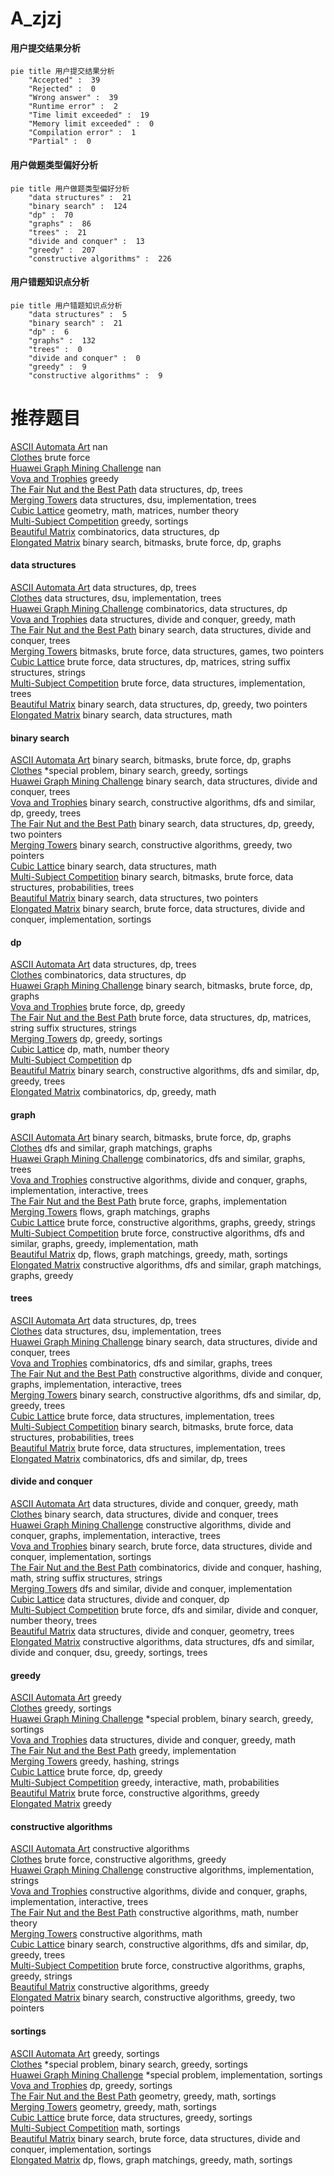 # A_zjzj
<!-- tabs:start -->
#### **用户提交结果分析**

```mermaid
pie title 用户提交结果分析
    "Accepted" :  39
    "Rejected" :  0
    "Wrong answer" :  39
    "Runtime error" :  2
    "Time limit exceeded" :  19
    "Memory limit exceeded" :  0
    "Compilation error" :  1
    "Partial" :  0
```
#### **用户做题类型偏好分析**

```mermaid
pie title 用户做题类型偏好分析
    "data structures" :  21
    "binary search" :  124
    "dp" :  70
    "graphs" :  86
    "trees" :  21
    "divide and conquer" :  13
    "greedy" :  207
    "constructive algorithms" :  226
```
#### **用户错题知识点分析**

```mermaid
pie title 用户错题知识点分析
    "data structures" :  5
    "binary search" :  21
    "dp" :  6
    "graphs" :  132
    "trees" :  0
    "divide and conquer" :  0
    "greedy" :  9
    "constructive algorithms" :  9
```
<!-- tabs:end -->
# 推荐题目
[ASCII Automata Art](http://codeforces.com/problemset/problem/1510/A)		nan		  
[Clothes](http://codeforces.com/problemset/problem/102/A)		brute force		  
[Huawei Graph Mining Challenge](https://codeforces.com/contest/1378/problem/A2)		nan		  
[Vova and Trophies](http://codeforces.com/problemset/problem/1082/B)		greedy		  
[The Fair Nut and the Best Path](http://codeforces.com/problemset/problem/1083/A)		data structures,
                        dp,
                        trees		  
[Merging Towers](http://codeforces.com/problemset/problem/1380/E)		data structures,
                        dsu,
                        implementation,
                        trees		  
[Cubic Lattice](http://codeforces.com/problemset/problem/1375/I)		geometry,
                        math,
                        matrices,
                        number theory		  
[Multi-Subject Competition](http://codeforces.com/problemset/problem/1082/C)		greedy,
                        sortings		  
[Beautiful Matrix](https://codeforces.com/contest/1086/problem/E)		combinatorics,
                        data structures,
                        dp		  
[Elongated Matrix](http://codeforces.com/problemset/problem/1102/F)		binary search,
                        bitmasks,
                        brute force,
                        dp,
                        graphs		  
<!-- tabs:start -->
#### **data structures**
[ASCII Automata Art](http://codeforces.com/problemset/problem/1083/A)		data structures,
                        dp,
                        trees		  
[Clothes](http://codeforces.com/problemset/problem/1380/E)		data structures,
                        dsu,
                        implementation,
                        trees		  
[Huawei Graph Mining Challenge](https://codeforces.com/contest/1086/problem/E)		combinatorics,
                        data structures,
                        dp		  
[Vova and Trophies](http://codeforces.com/problemset/problem/1100/F)		data structures,
                        divide and conquer,
                        greedy,
                        math		  
[The Fair Nut and the Best Path](http://codeforces.com/problemset/problem/150/E)		binary search,
                        data structures,
                        divide and conquer,
                        trees		  
[Merging Towers](http://codeforces.com/problemset/problem/1511/G)		bitmasks,
                        brute force,
                        data structures,
                        games,
                        two pointers		  
[Cubic Lattice](http://codeforces.com/problemset/problem/1511/F)		brute force,
                        data structures,
                        dp,
                        matrices,
                        string suffix structures,
                        strings		  
[Multi-Subject Competition](http://codeforces.com/problemset/problem/1511/C)		brute force,
                        data structures,
                        implementation,
                        trees		  
[Beautiful Matrix](http://codeforces.com/problemset/problem/1492/C)		binary search,
                        data structures,
                        dp,
                        greedy,
                        two pointers		  
[Elongated Matrix](http://codeforces.com/problemset/problem/1490/G)		binary search,
                        data structures,
                        math		  
#### **binary search**
[ASCII Automata Art](http://codeforces.com/problemset/problem/1102/F)		binary search,
                        bitmasks,
                        brute force,
                        dp,
                        graphs		  
[Clothes](http://codeforces.com/problemset/problem/1297/D)		*special problem,
                        binary search,
                        greedy,
                        sortings		  
[Huawei Graph Mining Challenge](http://codeforces.com/problemset/problem/150/E)		binary search,
                        data structures,
                        divide and conquer,
                        trees		  
[Vova and Trophies](http://codeforces.com/problemset/problem/1442/E)		binary search,
                        constructive algorithms,
                        dfs and similar,
                        dp,
                        greedy,
                        trees		  
[The Fair Nut and the Best Path](http://codeforces.com/problemset/problem/1492/C)		binary search,
                        data structures,
                        dp,
                        greedy,
                        two pointers		  
[Merging Towers](http://codeforces.com/problemset/problem/1463/D)		binary search,
                        constructive algorithms,
                        greedy,
                        two pointers		  
[Cubic Lattice](http://codeforces.com/problemset/problem/1490/G)		binary search,
                        data structures,
                        math		  
[Multi-Subject Competition](http://codeforces.com/problemset/problem/1479/D)		binary search,
                        bitmasks,
                        brute force,
                        data structures,
                        probabilities,
                        trees		  
[Beautiful Matrix](http://codeforces.com/problemset/problem/1436/E)		binary search,
                        data structures,
                        two pointers		  
[Elongated Matrix](http://codeforces.com/problemset/problem/1461/D)		binary search,
                        brute force,
                        data structures,
                        divide and conquer,
                        implementation,
                        sortings		  
#### **dp**
[ASCII Automata Art](http://codeforces.com/problemset/problem/1083/A)		data structures,
                        dp,
                        trees		  
[Clothes](https://codeforces.com/contest/1086/problem/E)		combinatorics,
                        data structures,
                        dp		  
[Huawei Graph Mining Challenge](http://codeforces.com/problemset/problem/1102/F)		binary search,
                        bitmasks,
                        brute force,
                        dp,
                        graphs		  
[Vova and Trophies](http://codeforces.com/problemset/problem/1260/E)		brute force,
                        dp,
                        greedy		  
[The Fair Nut and the Best Path](http://codeforces.com/problemset/problem/1511/F)		brute force,
                        data structures,
                        dp,
                        matrices,
                        string suffix structures,
                        strings		  
[Merging Towers](http://codeforces.com/problemset/problem/1355/B)		dp,
                        greedy,
                        sortings		  
[Cubic Lattice](http://codeforces.com/problemset/problem/1510/D)		dp,
                        math,
                        number theory		  
[Multi-Subject Competition](http://codeforces.com/problemset/problem/1510/H)		dp		  
[Beautiful Matrix](http://codeforces.com/problemset/problem/1442/E)		binary search,
                        constructive algorithms,
                        dfs and similar,
                        dp,
                        greedy,
                        trees		  
[Elongated Matrix](http://codeforces.com/problemset/problem/1511/E)		combinatorics,
                        dp,
                        greedy,
                        math		  
#### **graph**
[ASCII Automata Art](http://codeforces.com/problemset/problem/1102/F)		binary search,
                        bitmasks,
                        brute force,
                        dp,
                        graphs		  
[Clothes](http://codeforces.com/problemset/problem/1510/C)		dfs and similar,
                        graph matchings,
                        graphs		  
[Huawei Graph Mining Challenge](http://codeforces.com/problemset/problem/1454/E)		combinatorics,
                        dfs and similar,
                        graphs,
                        trees		  
[Vova and Trophies](http://codeforces.com/problemset/problem/1174/F)		constructive algorithms,
                        divide and conquer,
                        graphs,
                        implementation,
                        interactive,
                        trees		  
[The Fair Nut and the Best Path](http://codeforces.com/problemset/problem/1510/K)		brute force,
                        graphs,
                        implementation		  
[Merging Towers](http://codeforces.com/problemset/problem/1510/B)		flows,
                        graph matchings,
                        graphs		  
[Cubic Lattice](http://codeforces.com/problemset/problem/1511/D)		brute force,
                        constructive algorithms,
                        graphs,
                        greedy,
                        strings		  
[Multi-Subject Competition](http://codeforces.com/problemset/problem/1487/C)		brute force,
                        constructive algorithms,
                        dfs and similar,
                        graphs,
                        greedy,
                        implementation,
                        math		  
[Beautiful Matrix](http://codeforces.com/problemset/problem/1437/C)		dp,
                        flows,
                        graph matchings,
                        greedy,
                        math,
                        sortings		  
[Elongated Matrix](http://codeforces.com/problemset/problem/1470/D)		constructive algorithms,
                        dfs and similar,
                        graph matchings,
                        graphs,
                        greedy		  
#### **trees**
[ASCII Automata Art](http://codeforces.com/problemset/problem/1083/A)		data structures,
                        dp,
                        trees		  
[Clothes](http://codeforces.com/problemset/problem/1380/E)		data structures,
                        dsu,
                        implementation,
                        trees		  
[Huawei Graph Mining Challenge](http://codeforces.com/problemset/problem/150/E)		binary search,
                        data structures,
                        divide and conquer,
                        trees		  
[Vova and Trophies](http://codeforces.com/problemset/problem/1454/E)		combinatorics,
                        dfs and similar,
                        graphs,
                        trees		  
[The Fair Nut and the Best Path](http://codeforces.com/problemset/problem/1174/F)		constructive algorithms,
                        divide and conquer,
                        graphs,
                        implementation,
                        interactive,
                        trees		  
[Merging Towers](http://codeforces.com/problemset/problem/1442/E)		binary search,
                        constructive algorithms,
                        dfs and similar,
                        dp,
                        greedy,
                        trees		  
[Cubic Lattice](http://codeforces.com/problemset/problem/1511/C)		brute force,
                        data structures,
                        implementation,
                        trees		  
[Multi-Subject Competition](http://codeforces.com/problemset/problem/1479/D)		binary search,
                        bitmasks,
                        brute force,
                        data structures,
                        probabilities,
                        trees		  
[Beautiful Matrix](http://codeforces.com/problemset/problem/1511/C)		brute force,
                        data structures,
                        implementation,
                        trees		  
[Elongated Matrix](http://codeforces.com/problemset/problem/1499/F)		combinatorics,
                        dfs and similar,
                        dp,
                        trees		  
#### **divide and conquer**
[ASCII Automata Art](http://codeforces.com/problemset/problem/1100/F)		data structures,
                        divide and conquer,
                        greedy,
                        math		  
[Clothes](http://codeforces.com/problemset/problem/150/E)		binary search,
                        data structures,
                        divide and conquer,
                        trees		  
[Huawei Graph Mining Challenge](http://codeforces.com/problemset/problem/1174/F)		constructive algorithms,
                        divide and conquer,
                        graphs,
                        implementation,
                        interactive,
                        trees		  
[Vova and Trophies](http://codeforces.com/problemset/problem/1461/D)		binary search,
                        brute force,
                        data structures,
                        divide and conquer,
                        implementation,
                        sortings		  
[The Fair Nut and the Best Path](http://codeforces.com/problemset/problem/1466/G)		combinatorics,
                        divide and conquer,
                        hashing,
                        math,
                        string suffix structures,
                        strings		  
[Merging Towers](http://codeforces.com/problemset/problem/1490/D)		dfs and similar,
                        divide and conquer,
                        implementation		  
[Cubic Lattice](https://codeforces.com/contest/1483/problem/C)		data structures,
                        divide and conquer,
                        dp		  
[Multi-Subject Competition](http://codeforces.com/problemset/problem/1491/E)		brute force,
                        dfs and similar,
                        divide and conquer,
                        number theory,
                        trees		  
[Beautiful Matrix](http://codeforces.com/problemset/problem/1303/G)		data structures,
                        divide and conquer,
                        geometry,
                        trees		  
[Elongated Matrix](http://codeforces.com/problemset/problem/1494/D)		constructive algorithms,
                        data structures,
                        dfs and similar,
                        divide and conquer,
                        dsu,
                        greedy,
                        sortings,
                        trees		  
#### **greedy**
[ASCII Automata Art](http://codeforces.com/problemset/problem/1082/B)		greedy		  
[Clothes](http://codeforces.com/problemset/problem/1082/C)		greedy,
                        sortings		  
[Huawei Graph Mining Challenge](http://codeforces.com/problemset/problem/1297/D)		*special problem,
                        binary search,
                        greedy,
                        sortings		  
[Vova and Trophies](http://codeforces.com/problemset/problem/1100/F)		data structures,
                        divide and conquer,
                        greedy,
                        math		  
[The Fair Nut and the Best Path](http://codeforces.com/problemset/problem/145/A)		greedy,
                        implementation		  
[Merging Towers](https://codeforces.com/contest/1138/problem/D)		greedy,
                        hashing,
                        strings		  
[Cubic Lattice](http://codeforces.com/problemset/problem/1260/E)		brute force,
                        dp,
                        greedy		  
[Multi-Subject Competition](http://codeforces.com/problemset/problem/1510/I)		greedy,
                        interactive,
                        math,
                        probabilities		  
[Beautiful Matrix](http://codeforces.com/problemset/problem/1264/B)		brute force,
                        constructive algorithms,
                        greedy		  
[Elongated Matrix](http://codeforces.com/problemset/problem/1511/A)		greedy		  
#### **constructive algorithms**
[ASCII Automata Art](http://codeforces.com/problemset/problem/10/E)		constructive algorithms		  
[Clothes](http://codeforces.com/problemset/problem/1264/B)		brute force,
                        constructive algorithms,
                        greedy		  
[Huawei Graph Mining Challenge](http://codeforces.com/problemset/problem/1512/C)		constructive algorithms,
                        implementation,
                        strings		  
[Vova and Trophies](http://codeforces.com/problemset/problem/1174/F)		constructive algorithms,
                        divide and conquer,
                        graphs,
                        implementation,
                        interactive,
                        trees		  
[The Fair Nut and the Best Path](http://codeforces.com/problemset/problem/1511/B)		constructive algorithms,
                        math,
                        number theory		  
[Merging Towers](http://codeforces.com/problemset/problem/1510/J)		constructive algorithms,
                        math		  
[Cubic Lattice](http://codeforces.com/problemset/problem/1442/E)		binary search,
                        constructive algorithms,
                        dfs and similar,
                        dp,
                        greedy,
                        trees		  
[Multi-Subject Competition](http://codeforces.com/problemset/problem/1511/D)		brute force,
                        constructive algorithms,
                        graphs,
                        greedy,
                        strings		  
[Beautiful Matrix](http://codeforces.com/problemset/problem/1493/A)		constructive algorithms,
                        greedy		  
[Elongated Matrix](http://codeforces.com/problemset/problem/1463/D)		binary search,
                        constructive algorithms,
                        greedy,
                        two pointers		  
#### **sortings**
[ASCII Automata Art](http://codeforces.com/problemset/problem/1082/C)		greedy,
                        sortings		  
[Clothes](http://codeforces.com/problemset/problem/1297/D)		*special problem,
                        binary search,
                        greedy,
                        sortings		  
[Huawei Graph Mining Challenge](http://codeforces.com/problemset/problem/1297/B)		*special problem,
                        implementation,
                        sortings		  
[Vova and Trophies](http://codeforces.com/problemset/problem/1355/B)		dp,
                        greedy,
                        sortings		  
[The Fair Nut and the Best Path](https://codeforces.com/contest/1496/problem/C)		geometry,
                        greedy,
                        math,
                        sortings		  
[Merging Towers](http://codeforces.com/problemset/problem/1495/A)		geometry,
                        greedy,
                        math,
                        sortings		  
[Cubic Lattice](http://codeforces.com/problemset/problem/1497/A)		brute force,
                        data structures,
                        greedy,
                        sortings		  
[Multi-Subject Competition](http://codeforces.com/problemset/problem/1427/A)		math,
                        sortings		  
[Beautiful Matrix](http://codeforces.com/problemset/problem/1461/D)		binary search,
                        brute force,
                        data structures,
                        divide and conquer,
                        implementation,
                        sortings		  
[Elongated Matrix](http://codeforces.com/problemset/problem/1437/C)		dp,
                        flows,
                        graph matchings,
                        greedy,
                        math,
                        sortings		  
<!-- tabs:end -->
